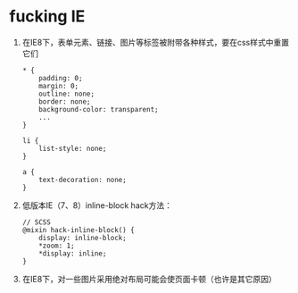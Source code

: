 # fucking IE

1. 在IE8下，表单元素、链接、图片等标签被附带各种样式，要在css样式中重置它们
    ```
    * {
        padding: 0;
        margin: 0;
        outline: none;
        border: none;
        background-color: transparent;
        ...
    }

    li {
        list-style: none;
    }
    
    a {
        text-decoration: none;
    }
    ```

2. 低版本IE（7、8）inline-block hack方法：
    ```
    // SCSS
    @mixin hack-inline-block() {
        display: inline-block;
        *zoom: 1;
        *display: inline;
    }
    ```

3. 在IE8下，对一些图片采用绝对布局可能会使页面卡顿（也许是其它原因）